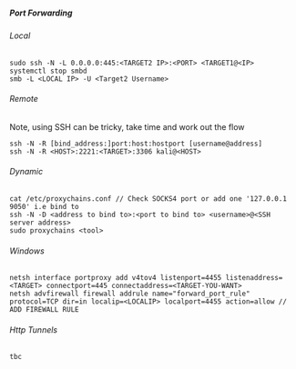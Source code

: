 ##### Port Forwarding

###### Local 
```
sudo ssh -N -L 0.0.0.0:445:<TARGET2 IP>:<PORT> <TARGET1@<IP>
systemctl stop smbd
smb -L <LOCAL IP> -U <Target2 Username>
```
###### Remote
Note, using SSH can be tricky, take time and work out the flow 
```
ssh -N -R [bind_address:]port:host:hostport [username@address]
ssh -N -R <HOST>:2221:<TARGET>:3306 kali@<HOST>
```
###### Dynamic
```
cat /etc/proxychains.conf // Check SOCKS4 port or add one '127.0.0.1 9050' i.e bind to
ssh -N -D <address to bind to>:<port to bind to> <username>@<SSH server address>
sudo proxychains <tool> 

```
###### Windows
```
netsh interface portproxy add v4tov4 listenport=4455 listenaddress=<TARGET> connectport=445 connectaddress=<TARGET-YOU-WANT>
netsh advfirewall firewall addrule name="forward_port_rule" protocol=TCP dir=in localip=<LOCALIP> localport=4455 action=allow // ADD FIREWALL RULE 

```
###### Http Tunnels 
```
tbc

```
